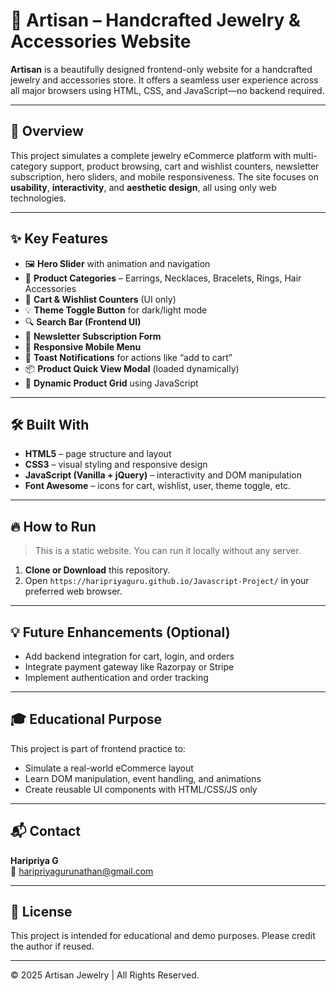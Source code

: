 # 💍 Artisan – Handcrafted Jewelry & Accessories Website

**Artisan** is a beautifully designed frontend-only website for a handcrafted jewelry and accessories store. It offers a seamless user experience across all major browsers using HTML, CSS, and JavaScript—no backend required.

---

## 🌟 Overview

This project simulates a complete jewelry eCommerce platform with multi-category support, product browsing, cart and wishlist counters, newsletter subscription, hero sliders, and mobile responsiveness. The site focuses on **usability**, **interactivity**, and **aesthetic design**, all using only web technologies.

---

## ✨ Key Features

- 🖼️ **Hero Slider** with animation and navigation
- 📂 **Product Categories** – Earrings, Necklaces, Bracelets, Rings, Hair Accessories
- 🛒 **Cart & Wishlist Counters** (UI only)
- 💡 **Theme Toggle Button** for dark/light mode
- 🔍 **Search Bar (Frontend UI)**
- 📧 **Newsletter Subscription Form**
- 🧭 **Responsive Mobile Menu**
- 🔔 **Toast Notifications** for actions like “add to cart”
- 📦 **Product Quick View Modal** (loaded dynamically)
- 🔄 **Dynamic Product Grid** using JavaScript

---

## 🛠️ Built With

- **HTML5** – page structure and layout
- **CSS3** – visual styling and responsive design
- **JavaScript (Vanilla + jQuery)** – interactivity and DOM manipulation
- **Font Awesome** – icons for cart, wishlist, user, theme toggle, etc.

---

## 🔥 How to Run

> This is a static website. You can run it locally without any server.

1. **Clone or Download** this repository.
2. Open `https://haripriyaguru.github.io/Javascript-Project/` in your preferred web browser.

---

## 💡 Future Enhancements (Optional)

- Add backend integration for cart, login, and orders
- Integrate payment gateway like Razorpay or Stripe
- Implement authentication and order tracking

---

## 🎓 Educational Purpose

This project is part of frontend practice to:
- Simulate a real-world eCommerce layout
- Learn DOM manipulation, event handling, and animations
- Create reusable UI components with HTML/CSS/JS only

---

## 📬 Contact

**Haripriya G**  
📧 [haripriyagurunathan@gmail.com](mailto:haripriyagurunathan@gmail.com)

---

## 📄 License

This project is intended for educational and demo purposes. Please credit the author if reused.

---

© 2025 Artisan Jewelry | All Rights Reserved.
